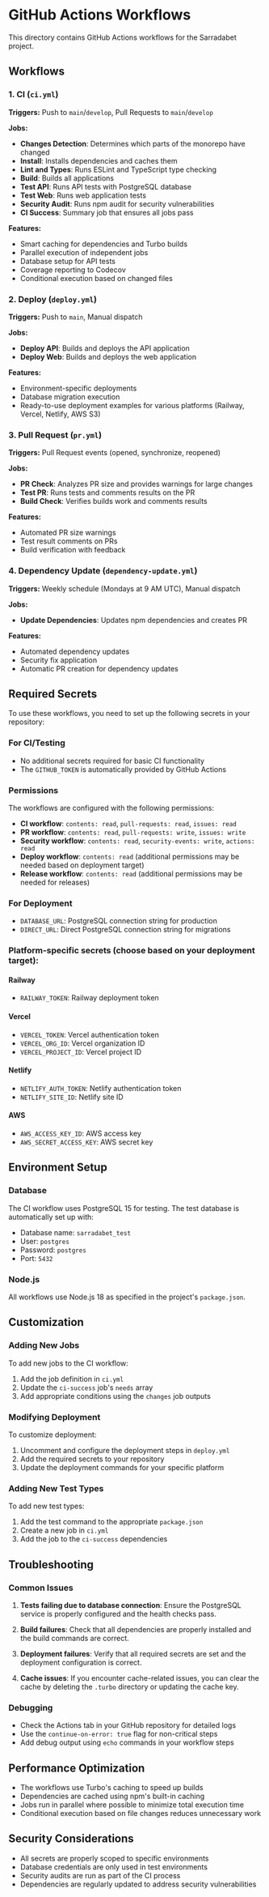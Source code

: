 # GitHub Actions Workflows

This directory contains GitHub Actions workflows for the Sarradabet project.

## Workflows

### 1. CI (`ci.yml`)
**Triggers:** Push to `main`/`develop`, Pull Requests to `main`/`develop`

**Jobs:**
- **Changes Detection**: Determines which parts of the monorepo have changed
- **Install**: Installs dependencies and caches them
- **Lint and Types**: Runs ESLint and TypeScript type checking
- **Build**: Builds all applications
- **Test API**: Runs API tests with PostgreSQL database
- **Test Web**: Runs web application tests
- **Security Audit**: Runs npm audit for security vulnerabilities
- **CI Success**: Summary job that ensures all jobs pass

**Features:**
- Smart caching for dependencies and Turbo builds
- Parallel execution of independent jobs
- Database setup for API tests
- Coverage reporting to Codecov
- Conditional execution based on changed files

### 2. Deploy (`deploy.yml`)
**Triggers:** Push to `main`, Manual dispatch

**Jobs:**
- **Deploy API**: Builds and deploys the API application
- **Deploy Web**: Builds and deploys the web application

**Features:**
- Environment-specific deployments
- Database migration execution
- Ready-to-use deployment examples for various platforms (Railway, Vercel, Netlify, AWS S3)

### 3. Pull Request (`pr.yml`)
**Triggers:** Pull Request events (opened, synchronize, reopened)

**Jobs:**
- **PR Check**: Analyzes PR size and provides warnings for large changes
- **Test PR**: Runs tests and comments results on the PR
- **Build Check**: Verifies builds work and comments results

**Features:**
- Automated PR size warnings
- Test result comments on PRs
- Build verification with feedback

### 4. Dependency Update (`dependency-update.yml`)
**Triggers:** Weekly schedule (Mondays at 9 AM UTC), Manual dispatch

**Jobs:**
- **Update Dependencies**: Updates npm dependencies and creates PR

**Features:**
- Automated dependency updates
- Security fix application
- Automatic PR creation for dependency updates

## Required Secrets

To use these workflows, you need to set up the following secrets in your repository:

### For CI/Testing
- No additional secrets required for basic CI functionality
- The `GITHUB_TOKEN` is automatically provided by GitHub Actions

### Permissions
The workflows are configured with the following permissions:
- **CI workflow**: `contents: read`, `pull-requests: read`, `issues: read`
- **PR workflow**: `contents: read`, `pull-requests: write`, `issues: write`
- **Security workflow**: `contents: read`, `security-events: write`, `actions: read`
- **Deploy workflow**: `contents: read` (additional permissions may be needed based on deployment target)
- **Release workflow**: `contents: read` (additional permissions may be needed for releases)

### For Deployment
- `DATABASE_URL`: PostgreSQL connection string for production
- `DIRECT_URL`: Direct PostgreSQL connection string for migrations

### Platform-specific secrets (choose based on your deployment target):

#### Railway
- `RAILWAY_TOKEN`: Railway deployment token

#### Vercel
- `VERCEL_TOKEN`: Vercel authentication token
- `VERCEL_ORG_ID`: Vercel organization ID
- `VERCEL_PROJECT_ID`: Vercel project ID

#### Netlify
- `NETLIFY_AUTH_TOKEN`: Netlify authentication token
- `NETLIFY_SITE_ID`: Netlify site ID

#### AWS
- `AWS_ACCESS_KEY_ID`: AWS access key
- `AWS_SECRET_ACCESS_KEY`: AWS secret key

## Environment Setup

### Database
The CI workflow uses PostgreSQL 15 for testing. The test database is automatically set up with:
- Database name: `sarradabet_test`
- User: `postgres`
- Password: `postgres`
- Port: `5432`

### Node.js
All workflows use Node.js 18 as specified in the project's `package.json`.

## Customization

### Adding New Jobs
To add new jobs to the CI workflow:

1. Add the job definition in `ci.yml`
2. Update the `ci-success` job's `needs` array
3. Add appropriate conditions using the `changes` job outputs

### Modifying Deployment
To customize deployment:

1. Uncomment and configure the deployment steps in `deploy.yml`
2. Add the required secrets to your repository
3. Update the deployment commands for your specific platform

### Adding New Test Types
To add new test types:

1. Add the test command to the appropriate `package.json`
2. Create a new job in `ci.yml`
3. Add the job to the `ci-success` dependencies

## Troubleshooting

### Common Issues

1. **Tests failing due to database connection**: Ensure the PostgreSQL service is properly configured and the health checks pass.

2. **Build failures**: Check that all dependencies are properly installed and the build commands are correct.

3. **Deployment failures**: Verify that all required secrets are set and the deployment configuration is correct.

4. **Cache issues**: If you encounter cache-related issues, you can clear the cache by deleting the `.turbo` directory or updating the cache key.

### Debugging

- Check the Actions tab in your GitHub repository for detailed logs
- Use the `continue-on-error: true` flag for non-critical steps
- Add debug output using `echo` commands in your workflow steps

## Performance Optimization

- The workflows use Turbo's caching to speed up builds
- Dependencies are cached using npm's built-in caching
- Jobs run in parallel where possible to minimize total execution time
- Conditional execution based on file changes reduces unnecessary work

## Security Considerations

- All secrets are properly scoped to specific environments
- Database credentials are only used in test environments
- Security audits are run as part of the CI process
- Dependencies are regularly updated to address security vulnerabilities
